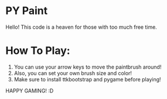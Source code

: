 # PY Paint
Hello! This code is a heaven for those
with too much free time. 

# How To Play:
1. You can use your arrow keys to move the paintbrush around!
2. Also, you can set your own brush size and color!
3. Make sure to install ttkbootstrap and pygame before playing! 

HAPPY GAMING! :D
